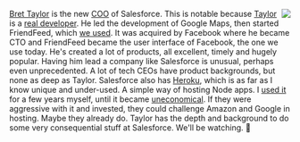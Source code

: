 <img src="http://scripting.com/images/2019/12/14/spaceShuttle.png" border="0" align="right"><a href="https://twitter.com/btaylor">Bret Taylor</a> is the new <a href="https://twitter.com/Benioff/status/1205262855861235713">COO</a> of Salesforce. This is notable because <a href="https://en.wikipedia.org/wiki/Bret_Taylor">Taylor</a> is a <a href="https://twitter.com/davewiner/status/1205509575862083591">real developer</a>. He led the development of Google Maps, then started FriendFeed, which <a href="https://duckduckgo.com/?q=site%3Ascripting.com+FriendFeed&t=h_&ia=web">we used</a>. It was acquired by Facebook where he became CTO and FriendFeed became the user interface of Facebook, the one we use today. He's created a lot of products, all excellent, timely and hugely popular. Having him lead a company like Salesforce is unusual, perhaps even unprecedented. A lot of tech CEOs have product backgrounds, but none as deep as Taylor. Salesforce also has <a href="https://duckduckgo.com/?q=site%3Ascripting.com+heroku&t=h_&ia=web">Heroku</a>, which is as far as I know unique and under-used. A simple way of hosting Node apps. I <a href="https://duckduckgo.com/?q=site%3Ascripting.com+heroku&t=h_&ia=web">used it</a> for a few years myself, until it became <a href="http://scripting.com/2015/05/12/whyIMovedOffHeroku.html">uneconomical</a>. If they were aggressive with it and invested, they could challenge Amazon and Google in hosting. Maybe they already do. Taylor has the depth and background to do some very consequential stuff at Salesforce. We'll be watching. :rocket:
